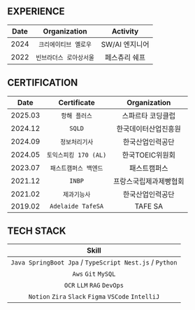## EXPERIENCE

|Date|Organization|Activity|
|:---:|:---:|:---:|
|2024|`크리에이티브 옐로우`|SW/AI 엔지니어|
|2022|`빈브라더스 로아상서울`|페스츄리 쉐프|

## CERTIFICATION
|Date|Certificate|Organization|
|:---:|:---:|:---:|
|2025.03|`항해 플러스`|스파르타 코딩클럽|
|2024.12|`SQLD`|한국데이터산업진흥원|
|2024.09|`정보처리기사`|한국산업인력공단|
|2024.05|`토익스피킹 170 (AL)`|한국TOEIC위원회|
|2023.07|`패스트캠퍼스 백엔드`|패스트캠퍼스|
|2021.12|`INBP`|프랑스국립제과제빵협회|
|2021.02|`제과기능사`|한국산업인력공단|
|2019.02|`Adelaide TafeSA`|TAFE SA|

## TECH STACK
|Skill|
|:---:|
|`Java SpringBoot Jpa` / `TypeScript Nest.js` / `Python`|
|`Aws` `Git` `MySQL` |
|`OCR` `LLM` `RAG` `DevOps`|
|`Notion` `Zira` `Slack` `Figma` `VSCode` `IntelliJ`|
